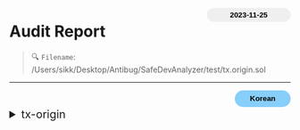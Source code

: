 <button class='date-button'>2023-11-25</button>

# Audit Report

> 🔍 `Filename`: /Users/sikk/Desktop/Antibug/SafeDevAnalyzer/test/tx.origin.sol
---

[<button class='styled-button'>Korean</button>](tx.origin_kr.md)
<br />


<style>
    .date-button{
        color:black;
        border:none;
        font-weight: bold;
        background-color: sand;
        width: 150px;
        height: 25px;
        float: right;
        border-radius: 20px;
    }
    .styled-button{
        color: black;
        border: none;
        font-weight: bold;
        background-color: lightskyblue;
        width: 100px;
        height: 30px;
        float: right;
        border-radius: 20px;
    }
    .styled-button:hover{
        color: black;
        border: none;
        font-weight: bold;
        background-color: pink;
        width: 100px;
        height: 30px;
        float: right;
        cursor: pointer;
    }
</style>

               
<details>
<summary style='font-size: 20px;'>tx-origin</summary>
<div markdown='1'>

## Detect Results

| Detector | Impact | Confidence | Info |
|:---:|:---:|:---:|:---:|
| tx-origin | <span style='color:olivedrab'> Medium </span> | <span style='color:olivedrab'> Medium </span> | `transfer` uses `tx.origin` for authorization: require(bool,string)(tx.origin == owner,Not owner) (test/tx.origin.sol#31)
 |||


<br />

## Vulnerabiltiy in code:

```solidity
line 31:         require(tx.origin == owner, "Not owner");

```
 ---

 <br />

## Background:


<details> 
    <summary style='font-size: 18px;color:pink;'> 💡 tx.origin and  msg.sender </summary><br />
    
`tx.origin` and `msg.sender` are global variables in Solidity, both representing the address of the caller.

`tx.origin` indicates the address of the account that originally created and transmitted the transaction to the network. <br>
Thus, `tx.origin` always represents the address of an `Externally Owned Account (EOA)`.<br>
It is useful when writing smart contracts that need to identify the original initiator of a transaction, such as in the implementation of multi-signature wallets.

`msg.sender` represents the address of the account that called the currently executing function. <br>
Therefore, `msg.sender` can be either the address of an `EOA` or a `Contract`. <br>
It is useful when writing smart contracts that need to verify the current sender of the message, such as in the implementation of access control features.

<br>

<div class='mermaid'>
flowchart LR
     id1(EOA) --> id2(Contract A) --> id3(Contract B) --> id4(Contract C)
</div>

<br>

If `EOA` calls `Contract A`, `Contract A` calls `Contract B`, and `Contract B` in turn calls `Contract C`, then within `Contract C`, `msg.sender` will be `Contract B`, and `tx.origin` will be `EOA`. <br>
While `msg.sender` and `tx.origin` might appear to represent the same account, `tx.origin` does not represent the address of the caller, but rather the address of the account that originally initiated the contract call.

</details>
<br />
    
    

<br />

## Description:


`tx.origin` can only track the information of the account that originally initiated the transaction.<br>
In complex transactions involving multiple contract calls, there are scenarios where it's necessary to identify the address of the `EOA`.<br>
In such cases, `tx.origin` cannot be used to identify the address of the `EOA`, preventing the implementation of granular access control based on immediate contract interactions.<br>

Additionally, using `tx.origin` for authentication is vulnerable to phishing attacks.    

<p align="center">
<img src="https://i.imgur.com/FGDediO.png" width="700" height="500">
</p>

Attackers can create malicious contracts and entice users to call these contracts. <br>
When a user interacts with a malicious contract, the attacker can capture the user's `EOA (Externally Owned Account)` address. <br>
Subsequently, if the attacker uses the user's `EOA` address to call a contract, `tx.origin` will still point to the user's address, thus mistakenly recognizing the attacker as a legitimate user.<br>
    

<br />

## Recommendation:


Using `tx.origin` limits interoperability between contracts because a contract that uses `tx.origin` cannot be safely used by another contract. <br>
Additionally, according to an answer by `Vitalik Buterin` on [ethereum stackexchange](https://ethereum.stackexchange.com/questions/196/how-do-i-make-my-dapp-serenity-proof/200#200) in July 2016, there is a possibility that `tx.origin` may be removed in future Ethereum protocol updates.<br>

It is safer to perform authentication using `msg.sender` instead of `tx.origin`, as follows.

```solidity
function transfer(address payable _to, uint256 _amount) public {
  require(msg.sender == owner);

  (bool sent, ) = _to.call.value(_amount)("");
  require(sent, "Failed to send Ether");
}
``` 
    

<br />

## Exploit scenario:


```solidity
contract Wallet {
    address public owner;

    constructor() payable {
        owner = msg.sender;
    }

    function transfer(address payable _to, uint _amount) public {
        require(tx.origin == owner, "Not owner");

        (bool sent, ) = _to.call{value: _amount}("");
        require(sent, "Failed to send Ether");
    }
}
```    

Assuming that `Alice` deploys a `Wallet` contract, and a malicious user, `Bob`, deceives `Alice` into calling his `Attack` contract.

<br>

```solidity
contract Attack {
    address payable public owner;
    Wallet wallet;

    constructor(Wallet _wallet) {
        wallet = Wallet(_wallet);
        owner = payable(msg.sender);
    }

    function attack() public {
        wallet.transfer(owner, address(wallet).balance);
    }
}
```

When `Alice` calls the `attack` function of the `Attack` contract, this `Attack` contract then calls the `transfer` function of the `Wallet` contract. <br>
The `transfer` function in the `Wallet` contract performs authentication using `tx.origin`, which points to `Alice`'s address. <br>
Therefore, the `Attack` contract is recognized as an `EOA` with `Alice`'s address, allowing Bob to withdraw Ether from Alice's `Wallet` contract.<br>
 
    

<br />

## Reference:


- https://ethereum.stackexchange.com/questions/1891/whats-the-difference-between-msg-sender-and-tx-origin
- https://docs.soliditylang.org/en/v0.8.17/security-considerations.html#tx-origin
- https://stackoverflow.com/questions/73554510/msg-sender-preferred-over-tx-origin-in-solidity
- https://consensys.github.io/smart-contract-best-practices/development-recommendations/solidity-specific/tx-origin/
- https://dev.to/zenodavids/avoiding-security-vulnerabilities-the-txorigin-vs-msgsender-debate-24an    
    

</details>

